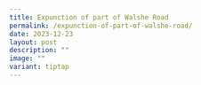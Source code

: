 ```yaml
---
title: Expunction of part of Walshe Road
permalink: /expunction-of-part-of-walshe-road/
date: 2023-12-23
layout: post
description: ""
image: ""
variant: tiptap
---
```

